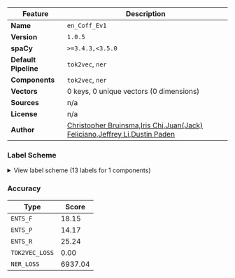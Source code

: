 | Feature | Description |
| --- | --- |
| **Name** | `en_Coff_Ev1` |
| **Version** | `1.0.5` |
| **spaCy** | `>=3.4.3,<3.5.0` |
| **Default Pipeline** | `tok2vec`, `ner` |
| **Components** | `tok2vec`, `ner` |
| **Vectors** | 0 keys, 0 unique vectors (0 dimensions) |
| **Sources** | n/a |
| **License** | n/a |
| **Author** | [Christopher Bruinsma,Iris Chi,Juan(Jack) Feliciano,Jeffrey Li,Dustin Paden]() |

### Label Scheme

<details>

<summary>View label scheme (13 labels for 1 components)</summary>

| Component | Labels |
| --- | --- |
| **`ner`** | `Anti`, `drink`, `extra`, `milk`, `milk texture`, `pump quantity`, `roast`, `shot quality`, `shot quantity`, `size`, `syrup`, `temperature`, `toppings` |

</details>

### Accuracy

| Type | Score |
| --- | --- |
| `ENTS_F` | 18.15 |
| `ENTS_P` | 14.17 |
| `ENTS_R` | 25.24 |
| `TOK2VEC_LOSS` | 0.00 |
| `NER_LOSS` | 6937.04 |